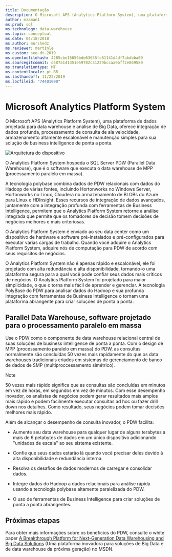 ```yaml
---
title: Documentação
description: O Microsoft APS (Analytics Platform System), uma plataforma de dados projetada para data warehouse e análise de Big Data, oferece integração de dados profunda, processamento de consulta de ala velocidade, armazenamento altamente escalonável e manutenção simples para sua solução de business intelligence de ponta a ponta.
author: mzaman1
ms.prod: sql
ms.technology: data-warehouse
ms.topic: conceptual
ms.date: 04/18/2018
ms.author: murshedz
ms.reviewer: martinle
ms.custom: seo-dt-2019
ms.openlocfilehash: 4285cbe15659bde63655fc61141d4df7abdbba09
ms.sourcegitcommit: d587a141351e59782c31229bccaa0bff2e869580
ms.translationtype: MT
ms.contentlocale: pt-BR
ms.lasthandoff: 11/22/2019
ms.locfileid: "74401090"
---
```

# <a name="microsoft-analytics-platform-system"></a>Microsoft Analytics Platform System

O Microsoft APS (Analytics Platform System), uma plataforma de dados projetada para data warehouse e análise de Big Data, oferece integração de dados profunda, processamento de consulta de ala velocidade, armazenamento altamente escalonável e manutenção simples para sua solução de business intelligence de ponta a ponta.

![Arquitetura do dispositivo](media/architecture-high-level.png "arquitetura do dispositivo")

O Analytics Platform System hospeda o SQL Server PDW (Parallel Data Warehouse), que é o software que executa o data warehouse de MPP (processamento paralelo em massa).

A tecnologia polybase combina dados de PDW relacionais com dados do Hadoop de várias fontes, incluindo Hortonworks no Windows Server, Hortonworks no Linux, Cloudera no armazenamento de BLOBs do Azure para Linux e HDInsight. Esses recursos de integração de dados avançados, juntamente com a integração profunda com ferramentas de Business Intelligence, permitem que o Analytics Platform System retorne a análise integrada que permite que os tomadores de decisão tomem decisões de negócios melhores e mais criteriosas.

O Analytics Platform System é enviado ao seu data center como um dispositivo de hardware e software pré-instalados e pré-configurados para executar várias cargas de trabalho. Quando você adquire o Analytics Platform System, adquire nós de computação para PDW de acordo com seus requisitos de negócios.

O Analytics Platform System não é apenas rápido e escalonável, ele foi projetado com alta redundância e alta disponibilidade, tornando-o uma plataforma segura para a qual você pode confiar seus dados mais críticos de negócios. O Analytics Platform System foi projetado para maior simplicidade, o que o torna mais fácil de aprender e gerenciar. A tecnologia PolyBase do PDW para analisar dados do Hadoop e sua profunda integração com ferramentas de Business Intelligence o tornam uma plataforma abrangente para criar soluções de ponta a ponta.

## <a name="parallel-data-warehouse-software-designed-for-massively-parallel-processing"></a>Parallel Data Warehouse, software projetado para o processamento paralelo em massa

Use o PDW como o componente de data warehouse relacional central de suas soluções de business intelligence de ponta a ponta. Com o design de MPP (processamento paralelo em massa) do PDW, as consultas normalmente são concluídas 50 vezes mais rapidamente do que os data warehouses tradicionais criados em sistemas de gerenciamento de banco de dados de SMP (multiproccessamento simétrico).

> [!NOTE]
> 50 vezes mais rápido significa que as consultas são concluídas em minutos em vez de horas, em segundos em vez de minutos. Com esse desempenho inovador, os analistas de negócios podem gerar resultados mais amplos mais rápido e podem facilmente executar consultas ad hoc ou fazer drill down nos detalhes. Como resultado, seus negócios podem tomar decisões melhores mais rápido.

Além de alcançar o desempenho de consulta inovador, o PDW facilita:

- Aumente seu data warehouse para qualquer lugar de alguns terabytes a mais de 6 petabytes de dados em um único dispositivo adicionando "unidades de escala" ao seu sistema existente.

- Confie que seus dados estarão lá quando você precisar deles devido à alta disponibilidade e redundância interna.

- Resolva os desafios de dados modernos de carregar e consolidar dados.

- Integre dados do Hadoop a dados relacionais para análise rápida usando a tecnologia polybase altamente paralelizada do PDW.

- O uso de ferramentas de Business Intelligence para criar soluções de ponta a ponta abrangentes.

## <a name="next-steps"></a>Próximas etapas

Para obter mais informações sobre os benefícios do PDW, consulte o white paper [A Breakthrough Platform for Next-Generation Data Warehousing and Big Data Solutions](https://docs.microsoft.com/previous-versions/sql/sql-server-2012/dn520808%28v=msdn.10%29) (Uma plataforma inovadora para soluções de Big Data e de data warehouse da próxima geração) no MSDN.
